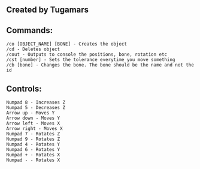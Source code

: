 ## Created by Tugamars

## Commands:

    /co [OBJECT_NAME] [BONE] - Creates the object
    /cd - Deletes object
    /cout - Outputs to console the positions, bone, rotation etc
    /cst [number] - Sets the tolerance everytime you move something
    /cb [bone] - Changes the bone. The bone should be the name and not the id

## Controls:

    Numpad 8 - Increases Z
    Numpad 5 - Decreases Z
    Arrow up - Moves Y
    Arrow down - Moves Y
    Arrow left - Moves X
    Arrow right - Moves X
    Numpad 7 - Rotates Z
    Numpad 9 - Rotates Z
    Numpad 4 - Rotates Y
    Numpad 6 - Rotates Y
    Numpad + - Rotates X
    Numpad - - Rotates X

